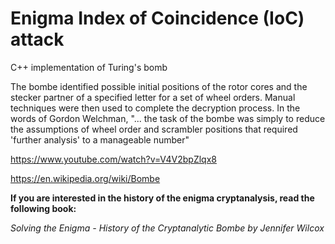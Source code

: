 # Enigma Index of Coincidence (IoC) attack
C++ implementation of Turing's bomb

The bombe identified possible initial positions of the rotor cores and the stecker partner of a specified letter for a set of wheel orders. Manual techniques were then used to complete the decryption process. In the words of Gordon Welchman, "... the task of the bombe was simply to reduce the assumptions of wheel order and scrambler positions that required 'further analysis' to a manageable number"

https://www.youtube.com/watch?v=V4V2bpZlqx8

https://en.wikipedia.org/wiki/Bombe

**If you are interested in the history of the enigma cryptanalysis, read the following book:**

*Solving the Enigma - History of the Cryptanalytic Bombe by Jennifer Wilcox*
